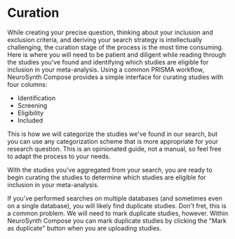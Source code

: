 # Curation

While creating your precise question, thinking about your inclusion and exclusion criteria, and deriving your search strategy is intellectually challenging, the curation stage of the process is the most time consuming.
Here is where you will need to be patient and diligent while reading through the studies you've found and identifying which studies are eligible for inclusion in your meta-analysis.
Using a common PRISMA workflow, NeuroSynth Compose provides a simple interface for curating studies with four columns:
- Identification
- Screening
- Eligibility
- Included

This is how we will categorize the studies we've found in our search, but you can use any categorization scheme that is more appropriate for your research question.
This is an opinionated guide, not a manual, so feel free to adapt the process to your needs.


With the studies you've aggregated from your search, you are ready to begin curating the studies to determine which studies are eligible for inclusion in your meta-analysis.

If you've performed searches on multiple databases
(and sometimes even on a single database), you will likely find duplicate studies.
Don't fret, this is a common problem.
We will need to mark duplicate studies, however.
Within NeuroSynth Compose you can mark duplicate studies by clicking the "Mark as duplicate" button when you are uploading studies.

